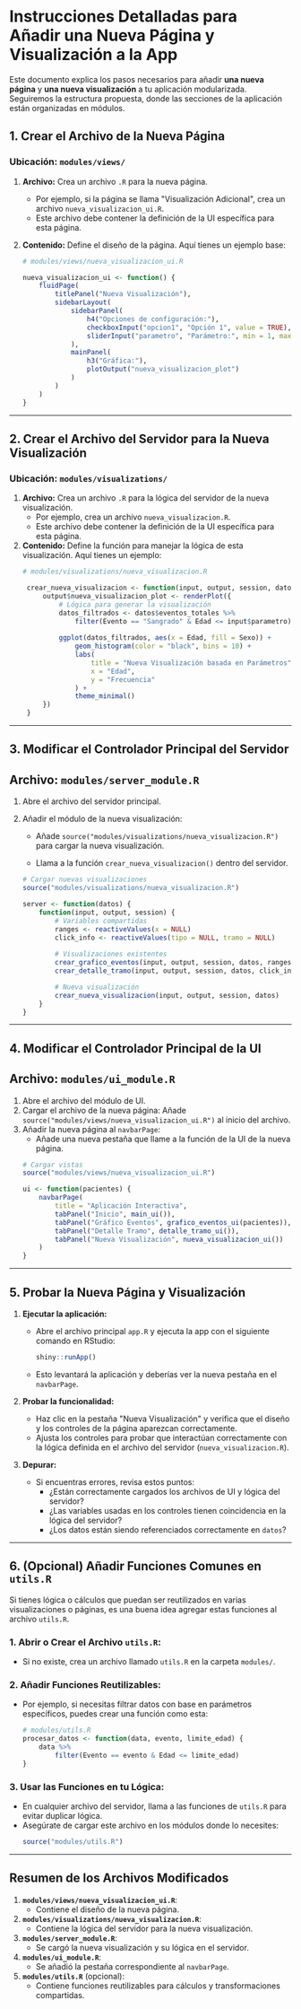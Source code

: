 # Instrucciones Detalladas para Añadir una Nueva Página y Visualización a la App

Este documento explica los pasos necesarios para añadir **una nueva página** y **una nueva visualización** a tu aplicación modularizada. Seguiremos la estructura propuesta, donde las secciones de la aplicación están organizadas en módulos.

## **1. Crear el Archivo de la Nueva Página**
### Ubicación: `modules/views/`
1. **Archivo:** Crea un archivo `.R` para la nueva página.
   - Por ejemplo, si la página se llama "Visualización Adicional", crea un archivo `nueva_visualizacion_ui.R`.
   - Este archivo debe contener la definición de la UI específica para esta página.

2. **Contenido:** Define el diseño de la página. Aquí tienes un ejemplo base:
   ```R
   # modules/views/nueva_visualizacion_ui.R

   nueva_visualizacion_ui <- function() {
       fluidPage(
           titlePanel("Nueva Visualización"),
           sidebarLayout(
               sidebarPanel(
                   h4("Opciones de configuración:"),
                   checkboxInput("opcion1", "Opción 1", value = TRUE),
                   sliderInput("parametro", "Parámetro:", min = 1, max = 100, value = 50)
               ),
               mainPanel(
                   h3("Gráfica:"),
                   plotOutput("nueva_visualizacion_plot")
               )
           )
       )
   }
    ```
---
## **2. Crear el Archivo del Servidor para la Nueva Visualización**
### Ubicación: `modules/visualizations/`
1. **Archivo:** Crea un archivo `.R` para la lógica del servidor de la nueva visualización.
   - Por ejemplo, crea un archivo `nueva_visualizacion.R`.
   - Este archivo debe contener la definición de la UI específica para esta página.
2. **Contenido:** Define la función para manejar la lógica de esta visualización. Aquí tienes un ejemplo:
   ```R
   # modules/visualizations/nueva_visualizacion.R

    crear_nueva_visualizacion <- function(input, output, session, datos) {
        output$nueva_visualizacion_plot <- renderPlot({
            # Lógica para generar la visualización
            datos_filtrados <- datos$eventos_totales %>% 
                filter(Evento == "Sangrado" & Edad <= input$parametro)
            
            ggplot(datos_filtrados, aes(x = Edad, fill = Sexo)) +
                geom_histogram(color = "black", bins = 10) +
                labs(
                    title = "Nueva Visualización basada en Parámetros",
                    x = "Edad",
                    y = "Frecuencia"
                ) +
                theme_minimal()
        })
    }
    ```
---
## **3. Modificar el Controlador Principal del Servidor**
## Archivo: `modules/server_module.R`
1. Abre el archivo del servidor principal.

2. Añadir el módulo de la nueva visualización:
    - Añade `source("modules/visualizations/nueva_visualizacion.R")` para cargar la nueva visualización.

    - Llama a la función `crear_nueva_visualizacion()` dentro del servidor.
    ```R
    # Cargar nuevas visualizaciones
    source("modules/visualizations/nueva_visualizacion.R")

    server <- function(datos) {
        function(input, output, session) {
            # Variables compartidas
            ranges <- reactiveValues(x = NULL)
            click_info <- reactiveValues(tipo = NULL, tramo = NULL)
            
            # Visualizaciones existentes
            crear_grafico_eventos(input, output, session, datos, ranges, click_info)
            crear_detalle_tramo(input, output, session, datos, click_info)

            # Nueva visualización
            crear_nueva_visualizacion(input, output, session, datos)
        }
    }
    ```
---
## **4. Modificar el Controlador Principal de la UI**
## Archivo: `modules/ui_module.R`
1. Abre el archivo del módulo de UI.
2. Cargar el archivo de la nueva página: Añade `source("modules/views/nueva_visualizacion_ui.R")` al inicio del archivo.
3. Añadir la nueva página al `navbarPage`:
   - Añade una nueva pestaña que llame a la función de la UI de la nueva página.
    ```R
    # Cargar vistas
    source("modules/views/nueva_visualizacion_ui.R")

    ui <- function(pacientes) {
        navbarPage(
            title = "Aplicación Interactiva",
            tabPanel("Inicio", main_ui()),
            tabPanel("Gráfico Eventos", grafico_eventos_ui(pacientes)),
            tabPanel("Detalle Tramo", detalle_tramo_ui()),
            tabPanel("Nueva Visualización", nueva_visualizacion_ui())  # Nueva pestaña
        )
    }

    ```
---
## **5. Probar la Nueva Página y Visualización**

1. **Ejecutar la aplicación:**
   - Abre el archivo principal `app.R` y ejecuta la app con el siguiente comando en RStudio:
     ```R
     shiny::runApp()
     ```
   - Esto levantará la aplicación y deberías ver la nueva pestaña en el `navbarPage`.

2. **Probar la funcionalidad:**
   - Haz clic en la pestaña "Nueva Visualización" y verifica que el diseño y los controles de la página aparezcan correctamente.
   - Ajusta los controles para probar que interactúan correctamente con la lógica definida en el archivo del servidor (`nueva_visualizacion.R`).

3. **Depurar:**
   - Si encuentras errores, revisa estos puntos:
     - ¿Están correctamente cargados los archivos de UI y lógica del servidor?
     - ¿Las variables usadas en los controles tienen coincidencia en la lógica del servidor?
     - ¿Los datos están siendo referenciados correctamente en `datos`?

---

## **6. (Opcional) Añadir Funciones Comunes en `utils.R`**

Si tienes lógica o cálculos que puedan ser reutilizados en varias visualizaciones o páginas, es una buena idea agregar estas funciones al archivo `utils.R`.

### 1. **Abrir o Crear el Archivo `utils.R`:**
   - Si no existe, crea un archivo llamado `utils.R` en la carpeta `modules/`.

### 2. **Añadir Funciones Reutilizables:**
   - Por ejemplo, si necesitas filtrar datos con base en parámetros específicos, puedes crear una función como esta:
     ```R
     # modules/utils.R
     procesar_datos <- function(data, evento, limite_edad) {
         data %>%
             filter(Evento == evento & Edad <= limite_edad)
     }
     ```

### 3. **Usar las Funciones en tu Lógica:**
   - En cualquier archivo del servidor, llama a las funciones de `utils.R` para evitar duplicar lógica.
   - Asegúrate de cargar este archivo en los módulos donde lo necesites:
     ```R
     source("modules/utils.R")
     ```

---

## Resumen de los Archivos Modificados

1. **`modules/views/nueva_visualizacion_ui.R`**:
   - Contiene el diseño de la nueva página.
2. **`modules/visualizations/nueva_visualizacion.R`**:
   - Contiene la lógica del servidor para la nueva visualización.
3. **`modules/server_module.R`**:
   - Se cargó la nueva visualización y su lógica en el servidor.
4. **`modules/ui_module.R`**:
   - Se añadió la pestaña correspondiente al `navbarPage`.
5. **`modules/utils.R`** (opcional):
   - Contiene funciones reutilizables para cálculos y transformaciones compartidas.



